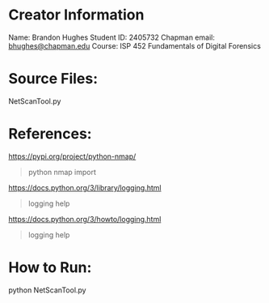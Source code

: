 # Creator Information
Name: Brandon Hughes
Student ID: 2405732
Chapman email: bhughes@chapman.edu 
Course: ISP 452 Fundamentals of Digital Forensics 

# Source Files: 
NetScanTool.py

# References:
https://pypi.org/project/python-nmap/
> python nmap import

https://docs.python.org/3/library/logging.html
> logging help

https://docs.python.org/3/howto/logging.html
> logging help

# How to Run:
python NetScanTool.py 

